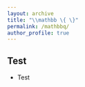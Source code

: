 ```yaml
---
layout: archive
title: "\\mathbb \{ \}"
permalink: /mathbbq/
author_profile: true
---
```


Test
------
* Test

<!--{% if author.googlescholar %}
  You can also find my articles on <u><a href="{{author.googlescholar}}">my Google Scholar profile</a>.</u>
{% endif %}

{% include base_path %}

{% for post in site.publications reversed %}
  {% include archive-single.html %}
{% endfor %}-->
